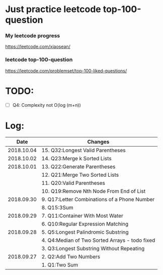 # Just practice leetcode top-100-question

### My leetcode progress
https://leetcode.com/xiaosean/

### leetcode top-100-question
https://leetcode.com/problemset/top-100-liked-questions/

# TODO:
- [ ] Q4: Complexity not O(log (m+n))



# Log:
| Date | Changes |
|------|----------------------------|
| 2018.10.04 | 15. Q32:Longest Valid Parentheses |
| 2018.10.02 | 14. Q23:Merge k Sorted Lists |
| 2018.10.01 | 13. Q22:Generate Parentheses |
|            | 12. Q21:Merge Two Sorted Lists |
|            | 11. Q20:Valid Parentheses |
|            | 10. Q19:Remove Nth Node From End of List |
| 2018.09.30 | 9. Q17:Letter Combinations of a Phone Number |
|            | 8. Q15:3Sum |
| 2018.09.29 | 7. Q11:Container With Most Water |
|            | 6. Q10:Regular Expression Matching |
| 2018.09.28 | 5. Q5:Longest Palindromic Substring |Characters |
|            | 4. Q4:Median of Two Sorted Arrays - todo fixed |
|            | 3. Q3:Longest Substring Without Repeating 
| 2018.09.27 | 2. Q2:Add Two Numbers |
|            | 1. Q1:Two Sum |
